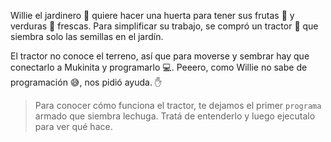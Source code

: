 <gs-attire
  attire-url="https://raw.githubusercontent.com/MumukiProject/mumuki-guia-gobstones-procedimientos-kids/master/assets/attires/config.json">
</gs-attire>
<gs-toolbox toolbox-url="https://raw.githubusercontent.com/MumukiProject/mumuki-guia-gobstones-procedimientos-kids/master/assets/toolbox_1553288414373.xml"> </gs-toolbox>

Willie el jardinero :herb: quiere hacer una huerta para tener sus frutas :apple: y verduras :eggplant: frescas. Para simplificar su trabajo, se compró un tractor :tractor: que siembra solo las semillas  en el jardín.


El tractor no conoce el terreno, así que para moverse y sembrar hay que conectarlo a Mukinita y programarlo :computer:. Peeero, como Willie no sabe de programación :sweat_smile:, nos pidió ayuda. :raised_hand:

> Para conocer cómo funciona el tractor, te dejamos el primer `programa` armado que siembra lechuga. Tratá de entenderlo y luego ejecutalo para ver qué hace.
